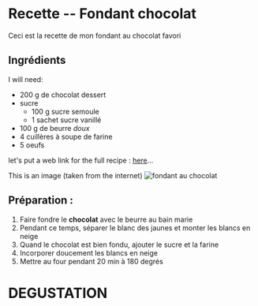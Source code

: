 # Recette -- Fondant chocolat

Ceci est la recette de mon fondant au chocolat favori

## **Ingrédients**

I will need:

- 200 g de chocolat dessert
- sucre
	- 100 g sucre semoule
	- 1 sachet sucre vanillé
- 100 g de beurre *doux*
- 4 cuillères à soupe de farine
- 5 oeufs


let's put a web link for the full recipe : [here](http://www.marmiton.org/recettes/recette_fondant-au-chocolat_15025.aspx)...

This is an image (taken from the internet) ![fondant au chocolat](https://image.afcdn.com/recipe/20150123/33431_w600.jpg)


## **Préparation** :


1. Faire fondre le **chocolat** avec le beurre au bain marie
2. Pendant ce temps, séparer le blanc des jaunes et monter les blancs en neige
3. Quand le chocolat est bien fondu, ajouter le sucre et la farine
4. Incorporer doucement les blancs en neige
5. Mettre au four pendant 20 min à 180 degrés

# DEGUSTATION
